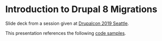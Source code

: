 # Introduction to Drupal 8 Migrations

Slide deck from a session given at [Drupalcon 2019 Seattle](https://www.youtube.com/watch?v=5eI40QvMf_8&t=1s).

This presentation references the following [code samples](https://github.com/cjming/D8migrations).
